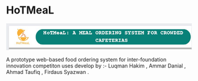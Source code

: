 # HoTMeaL
<p align=”center”>
<img src="photo_2023-02-11_21-27-20.jpg">
</p>
A prototype web-based food ordering system
for inter-foundation innovation competiton uses
develop by :-
Luqman Hakim ,
Ammar Danial ,
Ahmad Taufiq ,
Firdaus Syazwan .

